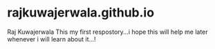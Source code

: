 # rajkuwajerwala.github.io
Raj Kuwajerwala
This my first respostory...i hope this will help me later whenever i will learn about it...!
